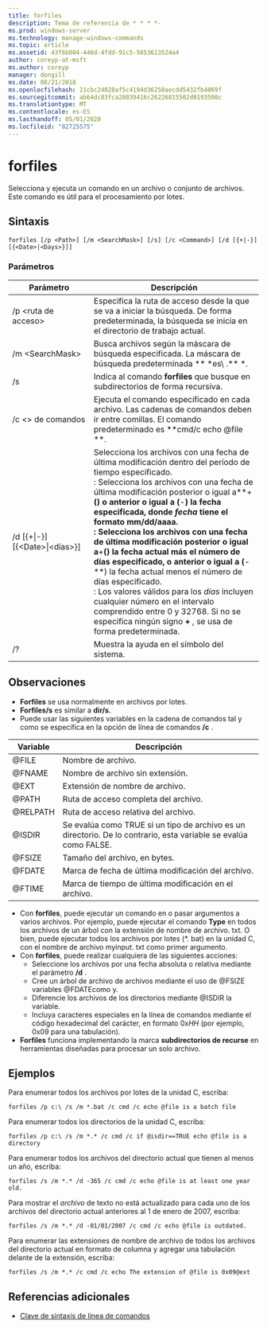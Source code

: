 ```yaml
---
title: forfiles
description: Tema de referencia de * * * *-
ms.prod: windows-server
ms.technology: manage-windows-commands
ms.topic: article
ms.assetid: 43f6b004-446d-4fdd-91c5-5653613524a4
author: coreyp-at-msft
ms.author: coreyp
manager: dongill
ms.date: 08/21/2018
ms.openlocfilehash: 21cbc24028af5c4194d36258aecdd5432fb4069f
ms.sourcegitcommit: ab64dc83fca28039416c26226815502d0193500c
ms.translationtype: MT
ms.contentlocale: es-ES
ms.lasthandoff: 05/01/2020
ms.locfileid: "82725575"
---
```

# <a name="forfiles"></a>forfiles



Selecciona y ejecuta un comando en un archivo o conjunto de archivos. Este comando es útil para el procesamiento por lotes.



## <a name="syntax"></a>Sintaxis

```
forfiles [/p <Path>] [/m <SearchMask>] [/s] [/c <Command>] [/d [{+|-}][{<Date>|<Days>}]]
```


### <a name="parameters"></a>Parámetros

|                     Parámetro                      |                                                                                                                                                                                                                                                                                                    Descripción                                                                                                                                                                                                                                                                                                     |
|----------------------------------------------------|--------------------------------------------------------------------------------------------------------------------------------------------------------------------------------------------------------------------------------------------------------------------------------------------------------------------------------------------------------------------------------------------------------------------------------------------------------------------------------------------------------------------------------------------------------------------------------------------------------------------|
|                     /p \<ruta de acceso>                     |                                                                                                                                                                                                                                                 Especifica la ruta de acceso desde la que se va a iniciar la búsqueda. De forma predeterminada, la búsqueda se inicia en el directorio de trabajo actual.                                                                                                                                                                                                                                                  |
|                  /m \<SearchMask>                  |                                                                                                                                                                                                                                                           Busca archivos según la máscara de búsqueda especificada. La máscara de búsqueda predeterminada ** \*es\\ .** \*.                                                                                                                                                                                                                                                           |
|                         /s                         |                                                                                                                                                                                                                                                                   Indica al comando **forfiles** que busque en subdirectorios de forma recursiva.                                                                                                                                                                                                                                                                    |
|                  /c \<> de comandos                   |                                                                                                                                                                                                                                  Ejecuta el comando especificado en cada archivo. Las cadenas de comandos deben ir entre comillas. El comando predeterminado es **cmd/c echo @file **.                                                                                                                                                                                                                                   |
| /d&nbsp;[{+\|-}] &#8288; [{\<Date>\|&#8288;\<días>}] | Selecciona los archivos con una fecha de última modificación dentro del período de tiempo especificado.</br>: Selecciona los archivos con una fecha de última modificación posterior o igual a**+**() o anterior o igual a (**-**) la fecha especificada, donde *fecha* tiene el formato mm/dd/aaaa.</br>: Selecciona los archivos con una fecha de última modificación posterior o igual a**+**() la fecha actual más el número de días especificado, o anterior o igual a (**-**) la fecha actual menos el número de días especificado.</br>: Los valores válidos para los *días* incluyen cualquier número en el intervalo comprendido entre 0 y 32768. Si no se especifica ningún signo **+** , se usa de forma predeterminada. |
|                         /?                         |                                                                                                                                                                                                                                                                                        Muestra la ayuda en el símbolo del sistema.                                                                                                                                                                                                                                                                                        |

## <a name="remarks"></a>Observaciones

-   **Forfiles** se usa normalmente en archivos por lotes.
-   **Forfiles/s** es similar a **dir/s.**
-   Puede usar las siguientes variables en la cadena de comandos tal y como se especifica en la opción de línea de comandos **/c** .  

|Variable|Descripción|
|--------|-----------|
|@FILE|Nombre de archivo.|
|@FNAME|Nombre de archivo sin extensión.|
|@EXT|Extensión de nombre de archivo.|
|@PATH|Ruta de acceso completa del archivo.|
|@RELPATH|Ruta de acceso relativa del archivo.|
|@ISDIR|Se evalúa como TRUE si un tipo de archivo es un directorio. De lo contrario, esta variable se evalúa como FALSE.|
|@FSIZE|Tamaño del archivo, en bytes.|
|@FDATE|Marca de fecha de última modificación del archivo.|
|@FTIME|Marca de tiempo de última modificación en el archivo.|

-   Con **forfiles**, puede ejecutar un comando en o pasar argumentos a varios archivos. Por ejemplo, puede ejecutar el comando **Type** en todos los archivos de un árbol con la extensión de nombre de archivo. txt. O bien, puede ejecutar todos los archivos por lotes (*. bat) en la unidad C, con el nombre de archivo myinput. txt como primer argumento.
-   Con **forfiles**, puede realizar cualquiera de las siguientes acciones:  
    -   Seleccione los archivos por una fecha absoluta o relativa mediante el parámetro **/d** .
    -   Cree un árbol de archivo de archivos mediante el uso de @FSIZE variables @FDATEcomo y.
    -   Diferencie los archivos de los directorios mediante @ISDIR la variable.
    -   Incluya caracteres especiales en la línea de comandos mediante el código hexadecimal del carácter, en formato 0x*HH* (por ejemplo, 0x09 para una tabulación).
-   **Forfiles** funciona implementando la marca **subdirectorios de recurse** en herramientas diseñadas para procesar un solo archivo.

## <a name="examples"></a>Ejemplos

Para enumerar todos los archivos por lotes de la unidad C, escriba:
```
forfiles /p c:\ /s /m *.bat /c cmd /c echo @file is a batch file
```
Para enumerar todos los directorios de la unidad C, escriba:
```
forfiles /p c:\ /s /m *.* /c cmd /c if @isdir==TRUE echo @file is a directory
```
Para enumerar todos los archivos del directorio actual que tienen al menos un año, escriba:
```
forfiles /s /m *.* /d -365 /c cmd /c echo @file is at least one year old.
```
Para mostrar el *archivo* de texto no está actualizado para cada uno de los archivos del directorio actual anteriores al 1 de enero de 2007, escriba:
```
forfiles /s /m *.* /d -01/01/2007 /c cmd /c echo @file is outdated. 
```
Para enumerar las extensiones de nombre de archivo de todos los archivos del directorio actual en formato de columna y agregar una tabulación delante de la extensión, escriba:
```
forfiles /s /m *.* /c cmd /c echo The extension of @file is 0x09@ext 
```

## <a name="additional-references"></a>Referencias adicionales

- [Clave de sintaxis de línea de comandos](command-line-syntax-key.md)
